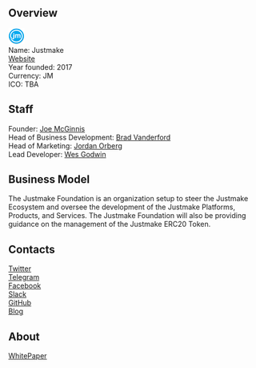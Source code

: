 ## Overview
![logo](../projects/logo/justmake.png)  
Name: Justmake  
[Website](https://www.justmake.org/)  
Year founded: 2017  
Currency: JM  
ICO: TBA
## Staff
Founder: [Joe McGinnis](../people/joe_mcginnis.md)  
Head of Business Development: [Brad Vanderford](../people/brad_vanderford.md)  
Head of Marketing: [Jordan Orberg](../people/jordan_orberg.md)  
Lead Developer: [Wes Godwin](../people/wes_godwin.md)
## Business Model
The Justmake Foundation is an organization setup to steer the Justmake Ecosystem and oversee the development of the Justmake Platforms, Products, and Services. The Justmake Foundation will also be providing guidance on the management of the Justmake ERC20 Token.
## Contacts  
[Twitter](https://twitter.com/JustmakeToken)  
[Telegram](https://t.me/jmtoken)  
[Facebook](https://www.facebook.com/JustmakeFoundation/)  
[Slack](https://justmaketoken.slack.com/)  
[GitHub](https://github.com/justmake/)  
[Blog](https://justmake.newswire.com/)  
## About  
[WhitePaper](https://www.justmake.org/pdf/JustmakeTokenSaleWhitePaper.pdf)  
